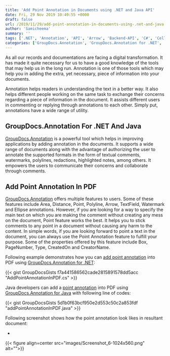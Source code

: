 ```yaml
---
title: 'Add Point Annotation in Documents using .NET and Java API'
date: Fri, 29 Nov 2019 10:49:55 +0000
draft: false
url: /2019/11/29/add-point-annotation-in-documents-using-.net-and-java-api/
author: 'Samicheema'
summary: ''
tags: ['.NET', 'Annotation', 'API', 'Arrow', 'Backend-API', 'C#', 'Cells', 'CSharp', 'Diagrams', 'Email', 'HTML', 'Images', 'java', 'OpenDocument', 'Password Protected', 'Password Protected Document', 'PDF', 'PDF Document', 'Point', 'Presentation', 'Slides', 'Spreadsheet', 'Word Processing', 'Words']
categories: ['GroupDocs.Annotation', 'GroupDocs.Annotation for .NET', 'GroupDocs.Annotation for Java', 'GroupDocs.Annotation Product Family']
---
```


As all our records and documentations are facing a digital transformation. It has made it quite necessary for us to have a good knowledge of the tools that may help us in the long run. Annotation is one of those tools which may help you in adding the extra, yet necessary, piece of information into your documents.

Annotation helps readers in understanding the text in a better way. It also helps different people working on the same task to exchange their concerns regarding a piece of information in the document. It assists different users in commenting or replying through annotations to each other. Simply put, annotations have a wide range of utility.

## GroupDocs.Annotation For .NET And Java

[GroupDocs.Annotation](https://products.groupdocs.com/annotation) is a powerful tool which helps in improving applications by adding annotation in the documents. It supports a wide range of documents along with the advantage of authorizing the user to annotate the supported formats in the form of textual comments, watermarks, polylines, redactions, highlighted notes, among others. It empowers the users to communicate their concerns and collaborate through comments.

## Add Point Annotation In PDF

[GroupDocs.Annotation](https://downloads.groupdocs.com/annotation) offers multiple features to users. Some of these features include Area, Distance, Point, Polyline, Arrow, TextField, Watermark and Ellipse annotations. However, if you are looking for a way to specify the main text on which you are making the comment without creating any mess on the document, Point feature works the best. It helps you to stick comments to any point in a document without causing any harm to the content. In simple words, if you are looking forward to point a text in the document, you can always use the Point Annotation feature to fulfill your purpose. Some of the properties offered by this feature include Box, PageNumber, Type, CreatedOn and CreatorName.

Following example demonstrates how you can [add point annotation](https://docs.groupdocs.com/display/annotationnet/Add+point+annotation) into PDF using [GroupDocs.Annotation for .NET](https://products.groupdocs.com/annotation/net):

{{< gist GroupDocsGists f7a441586562cade2815891578dd5acc "AddPointAnnotationInPDF.cs" >}}

Java developers can add a [point annotation](https://docs.groupdocs.com/annotation/java) into PDF using [GroupDocs.Annotation for Java](https://products.groupdocs.com/annotation/java) with following line of codes:

{{< gist GroupDocsGists 5d1b0f63bcf950e2d553c50c2a853fdf "addPointAnnotationInPDF.java" >}}

Following screenshot shows how the point annotation look likes in resultant document:

*   

{{< figure align=center src="images/Screenshot_6-1024x560.png" alt="">}}





